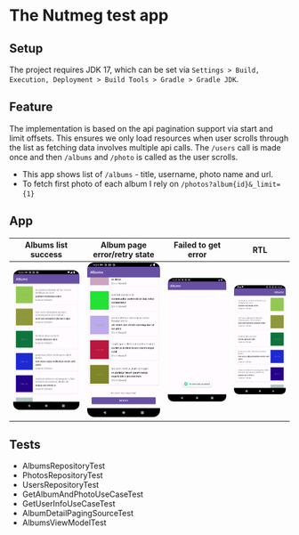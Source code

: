 # The Nutmeg test app

## Setup

The project requires JDK 17, which can be set
via `Settings > Build, Execution, Deployment > Build Tools > Gradle > Gradle JDK`.

## Feature

The implementation is based on the api pagination support via start and limit offsets.
This ensures we only load resources when user scrolls through the list as fetching
data involves multiple api calls. The `/users` call is made once and then `/albums` and `/photo`
is called as the user scrolls.

- This app shows list of `/albums` - title, username, photo name and url.
- To fetch first photo of each album I rely on `/photos?album{id}&_limit={1}`

## App

| Albums list success                 | Album page error/retry state            | Failed to get error                | RTL                         |
|-------------------------------------|-----------------------------------------|------------------------------------|-----------------------------|
| ![](images/albums_success_page.png) | ![](images/paged_error_retry_state.png) | ![](images/failed_to_get_user.png) | ![](images/success_rtl.png) |

## Tests

- AlbumsRepositoryTest
- PhotosRepositoryTest
- UsersRepositoryTest
- GetAlbumAndPhotoUseCaseTest
- GetUserInfoUseCaseTest
- AlbumDetailPagingSourceTest
- AlbumsViewModelTest

